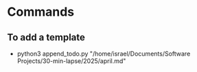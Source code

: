 # Commands
## To add a template
- python3 append_todo.py "/home/israel/Documents/Software Projects/30-min-lapse/2025/april.md"
